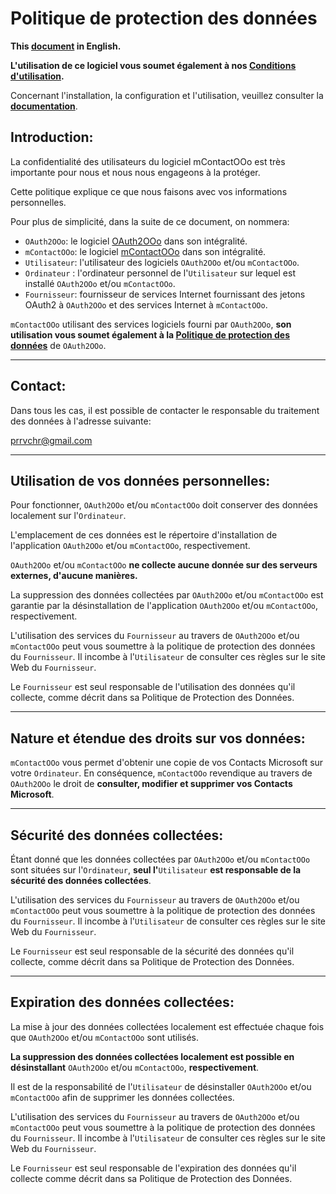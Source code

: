 <!--
╔════════════════════════════════════════════════════════════════════════════════════╗
║                                                                                    ║
║   Copyright (c) 2020-25 https://prrvchr.github.io                                  ║
║                                                                                    ║
║   Permission is hereby granted, free of charge, to any person obtaining            ║
║   a copy of this software and associated documentation files (the "Software"),     ║
║   to deal in the Software without restriction, including without limitation        ║
║   the rights to use, copy, modify, merge, publish, distribute, sublicense,         ║
║   and/or sell copies of the Software, and to permit persons to whom the Software   ║
║   is furnished to do so, subject to the following conditions:                      ║
║                                                                                    ║
║   The above copyright notice and this permission notice shall be included in       ║
║   all copies or substantial portions of the Software.                              ║
║                                                                                    ║
║   THE SOFTWARE IS PROVIDED "AS IS", WITHOUT WARRANTY OF ANY KIND,                  ║
║   EXPRESS OR IMPLIED, INCLUDING BUT NOT LIMITED TO THE WARRANTIES                  ║
║   OF MERCHANTABILITY, FITNESS FOR A PARTICULAR PURPOSE AND NONINFRINGEMENT.        ║
║   IN NO EVENT SHALL THE AUTHORS OR COPYRIGHT HOLDERS BE LIABLE FOR ANY             ║
║   CLAIM, DAMAGES OR OTHER LIABILITY, WHETHER IN AN ACTION OF CONTRACT,             ║
║   TORT OR OTHERWISE, ARISING FROM, OUT OF OR IN CONNECTION WITH THE SOFTWARE       ║
║   OR THE USE OR OTHER DEALINGS IN THE SOFTWARE.                                    ║
║                                                                                    ║
╚════════════════════════════════════════════════════════════════════════════════════╝
-->

# Politique de protection des données

**This [document][1] in English.**

**L'utilisation de ce logiciel vous soumet également à nos [Conditions d'utilisation][2].**

Concernant l'installation, la configuration et l'utilisation, veuillez consulter la **[documentation][3]**.

## Introduction:

La confidentialité des utilisateurs du logiciel mContactOOo est très importante pour nous et nous nous engageons à la protéger.

Cette politique explique ce que nous faisons avec vos informations personnelles.

Pour plus de simplicité, dans la suite de ce document, on nommera:
- `OAuth2OOo`: le logiciel [OAuth2OOo][4] dans son intégralité.
- `mContactOOo`: le logiciel [mContactOOo][5] dans son intégralité.
- `Utilisateur`: l'utilisateur des logiciels `OAuth2OOo` et/ou `mContactOOo`.
- `Ordinateur` : l'ordinateur personnel de l'`Utilisateur` sur lequel est installé `OAuth2OOo` et/ou `mContactOOo`.
- `Fournisseur`: fournisseur de services Internet fournissant des jetons OAuth2 à `OAuth2OOo` et des services Internet à `mContactOOo`.

`mContactOOo` utilisant des services logiciels fourni par `OAuth2OOo`, **son utilisation vous soumet également à la [Politique de protection des données][6]** de `OAuth2OOo`.

___
## Contact:

Dans tous les cas, il est possible de contacter le responsable du traitement des données à l'adresse suivante:

prrvchr@gmail.com

___
## Utilisation de vos données personnelles:

Pour fonctionner, `OAuth2OOo` et/ou `mContactOOo` doit conserver des données localement sur l'`Ordinateur`.

L'emplacement de ces données est le répertoire d'installation de l'application `OAuth2OOo` et/ou `mContactOOo`, respectivement.

`OAuth2OOo` et/ou `mContactOOo` **ne collecte aucune donnée sur des serveurs externes, d'aucune manières.**

La suppression des données collectées par `OAuth2OOo` et/ou `mContactOOo` est garantie par la désinstallation de l'application `OAuth2OOo` et/ou `mContactOOo`, respectivement.

L'utilisation des services du `Fournisseur` au travers de `OAuth2OOo` et/ou `mContactOOo` peut vous soumettre à la politique de protection des données du `Fournisseur`. Il incombe à l'`Utilisateur` de consulter ces règles sur le site Web du `Fournisseur`.

Le `Fournisseur` est seul responsable de l'utilisation des données qu'il collecte, comme décrit dans sa Politique de Protection des Données.

___
## Nature et étendue des droits sur vos données:

`mContactOOo` vous permet d'obtenir une copie de vos Contacts Microsoft sur votre `Ordinateur`. En conséquence, `mContactOOo` revendique au travers de `OAuth2OOo` le droit de **consulter, modifier et supprimer vos Contacts Microsoft**.

___
## Sécurité des données collectées:

Étant donné que les données collectées par `OAuth2OOo` et/ou `mContactOOo` sont situées sur l'`Ordinateur`, **seul l'**`Utilisateur` **est responsable de la sécurité des données collectées**.

L'utilisation des services du `Fournisseur` au travers de `OAuth2OOo` et/ou `mContactOOo` peut vous soumettre à la politique de protection des données du `Fournisseur`. Il incombe à l'`Utilisateur` de consulter ces règles sur le site Web du `Fournisseur`.

Le `Fournisseur` est seul responsable de la sécurité des données qu'il collecte, comme décrit dans sa Politique de Protection des Données.

___
## Expiration des données collectées:

La mise à jour des données collectées localement est effectuée chaque fois que `OAuth2OOo` et/ou `mContactOOo` sont utilisés.

**La suppression des données collectées localement est possible en désinstallant** `OAuth2OOo` et/ou `mContactOOo`, **respectivement**.

Il est de la responsabilité de l'`Utilisateur` de désinstaller `OAuth2OOo` et/ou `mContactOOo` afin de supprimer les données collectées.

L'utilisation des services du `Fournisseur` au travers de `OAuth2OOo` et/ou `mContactOOo` peut vous soumettre à la politique de protection des données du `Fournisseur`. Il incombe à l'`Utilisateur` de consulter ces règles sur le site Web du `Fournisseur`.

Le `Fournisseur` est seul responsable de l'expiration des données qu'il collecte comme décrit dans sa Politique de Protection des Données.

[1]: <https://prrvchr.github.io/mContactOOo/source/mContactOOo/registration/PrivacyPolicy_en>
[2]: <https://prrvchr.github.io/mContactOOo/source/mContactOOo/registration/TermsOfUse_fr>
[3]: <https://prrvchr.github.io/mContactOOo/README_fr>
[4]: <https://github.com/prrvchr/OAuth2OOo/releases/latest/download/OAuth2OOo.oxt>
[5]: <https://github.com/prrvchr/mContactOOo/releases/latest/download/mContactOOo.oxt>
[6]: <https://prrvchr.github.io/OAuth2OOo/source/OAuth2OOo/registration/PrivacyPolicy_fr>
